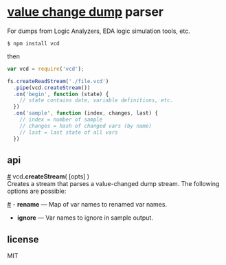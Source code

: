 # [value change dump](http://en.wikipedia.org/wiki/Value_change_dump) parser

For dumps from Logic Analyzers, EDA logic simulation tools, etc.

```
$ npm install vcd
```

then

```js
var vcd = require('vcd');

fs.createReadStream('./file.vcd')
  .pipe(vcd.createStream())
  .on('begin', function (state) {
    // state contains date, variable definitions, etc.
  })
  .on('sample', function (index, changes, last) {
    // index = number of sample
    // changes = hash of changed vars (by name)
    // last = last state of all vars
  })
```

## api

<!--markdocs API.txt-->
<!--generated by https://github.com/tcr/markdocs-->

&#x20;<a href="#api-vcd-createStream-opts" name="api-vcd-createStream-opts">#</a> vcd<b>.createStream</b>( [opts] )  
Creates a stream that parses a value-changed dump stream. The following options are possible:

&#x20;<a href="#api-rename-Map-of-var-names-to-renamed-var-names" name="api-rename-Map-of-var-names-to-renamed-var-names">#</a> - **rename** — Map of var names to renamed var names.  
- **ignore** — Var names to ignore in sample output.

<!--/markdocs-->

## license

MIT